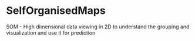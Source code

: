 # SelfOrganisedMaps
SOM - High dimensional data viewing in 2D to understand the grouping and visualization and use it for prediction
